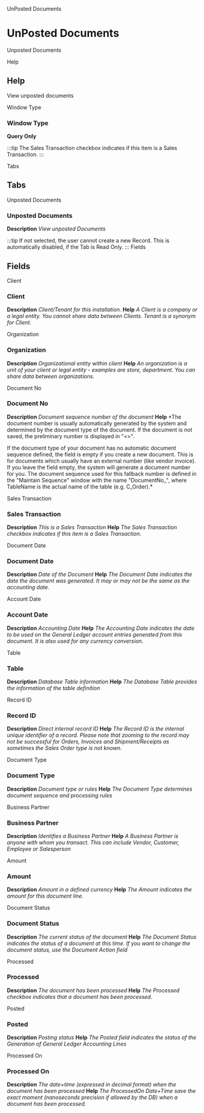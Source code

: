 
UnPosted Documents
# UnPosted Documents


Unposted Documents

Help
## Help

View unposted documents

Window Type
### Window Type

**Query Only**

:::tip
The Sales Transaction checkbox indicates if this item is a Sales Transaction.
:::

Tabs
## Tabs


Unposted Documents
### Unposted Documents

**Description**
 *View unposted Documents*

:::tip
If not selected, the user cannot create a new Record.  This is automatically disabled, if the Tab is Read Only.
:::
Fields
## Fields


Client
### Client

**Description**
 *Client/Tenant for this installation.*
**Help**
 *A Client is a company or a legal entity. You cannot share data between Clients. Tenant is a synonym for Client.*

Organization
### Organization

**Description**
 *Organizational entity within client*
**Help**
 *An organization is a unit of your client or legal entity - examples are store, department. You can share data between organizations.*

Document No
### Document No

**Description**
 *Document sequence number of the document*
**Help**
 *The document number is usually automatically generated by the system and determined by the document type of the document. If the document is not saved, the preliminary number is displayed in "<>".

If the document type of your document has no automatic document sequence defined, the field is empty if you create a new document. This is for documents which usually have an external number (like vendor invoice).  If you leave the field empty, the system will generate a document number for you. The document sequence used for this fallback number is defined in the "Maintain Sequence" window with the name "DocumentNo_<TableName>", where TableName is the actual name of the table (e.g. C_Order).*

Sales Transaction
### Sales Transaction

**Description**
 *This is a Sales Transaction*
**Help**
 *The Sales Transaction checkbox indicates if this item is a Sales Transaction.*

Document Date
### Document Date

**Description**
 *Date of the Document*
**Help**
 *The Document Date indicates the date the document was generated.  It may or may not be the same as the accounting date.*

Account Date
### Account Date

**Description**
 *Accounting Date*
**Help**
 *The Accounting Date indicates the date to be used on the General Ledger account entries generated from this document. It is also used for any currency conversion.*

Table
### Table

**Description**
 *Database Table information*
**Help**
 *The Database Table provides the information of the table definition*

Record ID
### Record ID

**Description**
 *Direct internal record ID*
**Help**
 *The Record ID is the internal unique identifier of a record. Please note that zooming to the record may not be successful for Orders, Invoices and Shipment/Receipts as sometimes the Sales Order type is not known.*

Document Type
### Document Type

**Description**
 *Document type or rules*
**Help**
 *The Document Type determines document sequence and processing rules*

Business Partner
### Business Partner

**Description**
 *Identifies a Business Partner*
**Help**
 *A Business Partner is anyone with whom you transact.  This can include Vendor, Customer, Employee or Salesperson*

Amount
### Amount

**Description**
 *Amount in a defined currency*
**Help**
 *The Amount indicates the amount for this document line.*

Document Status
### Document Status

**Description**
 *The current status of the document*
**Help**
 *The Document Status indicates the status of a document at this time.  If you want to change the document status, use the Document Action field*

Processed
### Processed

**Description**
 *The document has been processed*
**Help**
 *The Processed checkbox indicates that a document has been processed.*

Posted
### Posted

**Description**
 *Posting status*
**Help**
 *The Posted field indicates the status of the Generation of General Ledger Accounting Lines*

Processed On
### Processed On

**Description**
 *The date+time (expressed in decimal format) when the document has been processed*
**Help**
 *The ProcessedOn Date+Time save the exact moment (nanoseconds precision if allowed by the DB) when a document has been processed.*
